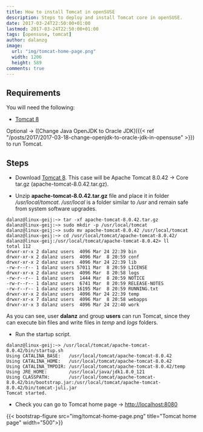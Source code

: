 ```yaml
---
title: How to install Tomcat in openSUSE
description: Steps to deploy and install Tomcat core in openSUSE.
date: 2017-03-24T22:50:00+01:00
lastmod: 2017-03-24T22:50:00+01:00
tags: [opensuse, tomcat]
author: dalanzg
image:  
  url: "img/tomcat-home-page.png"
  width: 1206
  height: 589
comments: true
---
```


## Requirements

You will need the following:

- [Tomcat 8](https://tomcat.apache.org/download-80.cgi)

Optional -> ([Change Java OpenJDK to Oracle JDK]({{< ref "/posts/2017/2017-03-18-change-openjdk-to-oracle-jdk-in-opensuse" >}}) to run Tomcat.

## Steps

- Download [Tomcat 8](https://tomcat.apache.org/download-80.cgi). This case will be Apache Tomcat 8.0.42 -> Core tar.gz (apache-tomcat-8.0.42.tar.gz).

- Unzip **apache-tomcat-8.0.42.tar.gz** file and place it in folder */usr/local/tomcat*. */usr/local* is a folder similar to */usr* and remain safe from system software upgrades.

```terminal
dalanz@linux-geij:~> tar -xf apache-tomcat-8.0.42.tar.gz
dalanz@linux-geij:~> sudo mkdir -p /usr/local/tomcat
dalanz@linux-geij:~> sudo mv apache-tomcat-8.0.42 /usr/local/tomcat
dalanz@linux-geij:~> cd /usr/local/tomcat/apache-tomcat-8.0.42/
dalanz@linux-geij:/usr/local/tomcat/apache-tomcat-8.0.42> ll
total 112
drwxr-xr-x 2 dalanz users  4096 Mar 24 22:39 bin
drwxr-xr-x 2 dalanz users  4096 Mar  8 20:59 conf
drwxr-xr-x 2 dalanz users  4096 Mar 24 22:39 lib
-rw-r--r-- 1 dalanz users 57011 Mar  8 20:59 LICENSE
drwxr-xr-x 2 dalanz users  4096 Mar  8 20:58 logs
-rw-r--r-- 1 dalanz users  1444 Mar  8 20:59 NOTICE
-rw-r--r-- 1 dalanz users  6741 Mar  8 20:59 RELEASE-NOTES
-rw-r--r-- 1 dalanz users 16195 Mar  8 20:59 RUNNING.txt
drwxr-xr-x 2 dalanz users  4096 Mar 24 22:39 temp
drwxr-xr-x 7 dalanz users  4096 Mar  8 20:58 webapps
drwxr-xr-x 3 dalanz users  4096 Mar 24 22:40 work
```

As you can see, user **dalanz** and group **users** can run Tomcat, since they can execute bin files and write files in *temp* and *logs* folders.

- Run the startup script.

```terminal
dalanz@linux-geij:~> /usr/local/tomcat/apache-tomcat-8.0.42/bin/startup.sh
Using CATALINA_BASE:   /usr/local/tomcat/apache-tomcat-8.0.42
Using CATALINA_HOME:   /usr/local/tomcat/apache-tomcat-8.0.42
Using CATALINA_TMPDIR: /usr/local/tomcat/apache-tomcat-8.0.42/temp
Using JRE_HOME:        /usr/local/java/jdk1.8.0_121
Using CLASSPATH:       /usr/local/tomcat/apache-tomcat-8.0.42/bin/bootstrap.jar:/usr/local/tomcat/apache-tomcat-8.0.42/bin/tomcat-juli.jar
Tomcat started.
```

- Check you can go to Tomcat home page -> [http://localhost:8080](http://localhost:8080)

{{< bootstrap-figure src="img/tomcat-home-page.png" title="Tomcat home page" width="500">}}

